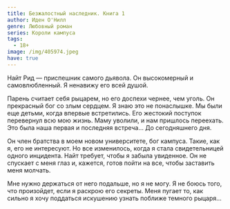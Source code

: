 ```yaml
---
title: Безжалостный наследник. Книга 1
author: Иден О'Нилл
genre: Любовный роман
series: Короли кампуса
tags:
  - 18+
image: /img/405974.jpeg
have: true
---
```

Найт Рид — приспешник самого дьявола. Он высокомерный и самовлюбленный. Я ненавижу его всей душой.

Парень считает себя рыцарем, но его доспехи чернее, чем уголь. Он прекрасный бог со злым сердцем. Я знаю это не понаслышке. Мы были еще детьми, когда впервые встретились. Его жестокий поступок перевернул всю мою жизнь. Маму уволили, и нам пришлось переехать. Это была наша первая и последняя встреча… До сегодняшнего дня.

Он член братства в моем новом университете, бог кампуса. Такие, как я, его не интересуют. Но все изменилось, когда я стала свидетельницей одного инцидента. Найт требует, чтобы я забыла увиденное. Он не спускает с меня глаз и, кажется, готов пойти на все, чтобы заставить меня молчать.

Мне нужно держаться от него подальше, но я не могу. Я не боюсь того, что произойдет, если я раскрою его секреты. Меня пугает то, как сильно я хочу поддаться искушению узнать поближе темного рыцаря…